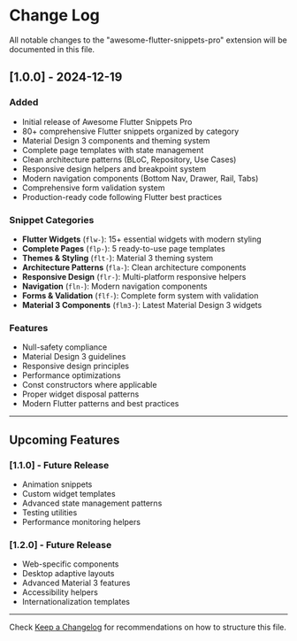 # Change Log

All notable changes to the "awesome-flutter-snippets-pro" extension will be documented in this file.

## [1.0.0] - 2024-12-19

### Added
- Initial release of Awesome Flutter Snippets Pro
- 80+ comprehensive Flutter snippets organized by category
- Material Design 3 components and theming system
- Complete page templates with state management
- Clean architecture patterns (BLoC, Repository, Use Cases)
- Responsive design helpers and breakpoint system
- Modern navigation components (Bottom Nav, Drawer, Rail, Tabs)
- Comprehensive form validation system
- Production-ready code following Flutter best practices

### Snippet Categories
- **Flutter Widgets** (`flw-`): 15+ essential widgets with modern styling
- **Complete Pages** (`flp-`): 5 ready-to-use page templates
- **Themes & Styling** (`flt-`): Material 3 theming system
- **Architecture Patterns** (`fla-`): Clean architecture components
- **Responsive Design** (`flr-`): Multi-platform responsive helpers
- **Navigation** (`fln-`): Modern navigation components
- **Forms & Validation** (`flf-`): Complete form system with validation
- **Material 3 Components** (`flm3-`): Latest Material Design 3 widgets

### Features
- Null-safety compliance
- Material Design 3 guidelines
- Responsive design principles
- Performance optimizations
- Const constructors where applicable
- Proper widget disposal patterns
- Modern Flutter patterns and best practices

---

## Upcoming Features

### [1.1.0] - Future Release
- Animation snippets
- Custom widget templates
- Advanced state management patterns
- Testing utilities
- Performance monitoring helpers

### [1.2.0] - Future Release
- Web-specific components
- Desktop adaptive layouts
- Advanced Material 3 features
- Accessibility helpers
- Internationalization templates

---

Check [Keep a Changelog](http://keepachangelog.com/) for recommendations on how to structure this file.